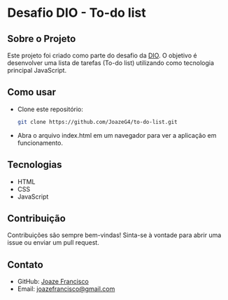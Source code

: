 # Desafio DIO - To-do list 
## Sobre o Projeto
Este projeto foi criado como parte do desafio da [DIO](https://web.dio.me/home). O objetivo é desenvolver uma lista de tarefas (To-do list) utilizando como tecnologia principal JavaScript.

## Como usar
- Clone este repositório:
  ```bash
  git clone https://github.com/JoazeG4/to-do-list.git

- Abra o arquivo index.html em um navegador para ver a aplicação em funcionamento.

## Tecnologias
- HTML
- CSS
- JavaScript

## Contribuição
Contribuições são sempre bem-vindas! Sinta-se à vontade para abrir uma issue ou enviar um pull request.

## Contato
- GitHub: [Joaze Francisco](https://github.com/JoazeG4)
- Email: joazefrancisco@gmail.com